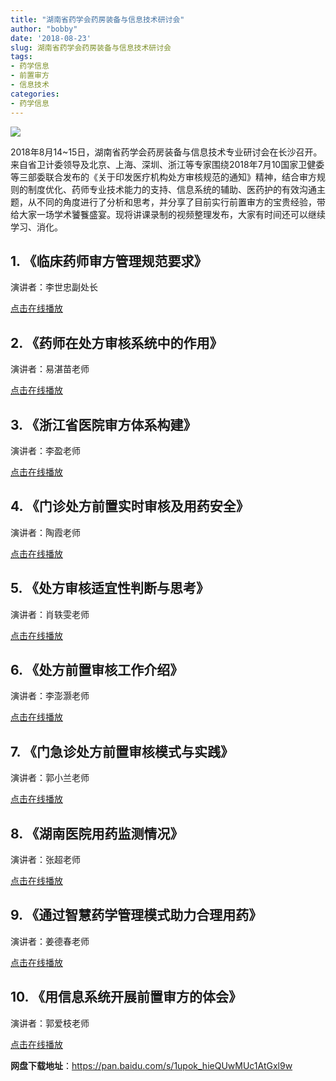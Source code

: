 ```yaml
---
title: "湖南省药学会药房装备与信息技术研讨会"
author: "bobby"
date: '2018-08-23'
slug: 湖南省药学会药房装备与信息技术研讨会
tags:
- 药学信息
- 前置审方
- 信息技术
categories: 
- 药学信息
---
```

![](https://ws1.sinaimg.cn/large/8f5e6680gy1fujxabst5nj20hs0a00y9.jpg)

2018年8月14~15日，湖南省药学会药房装备与信息技术专业研讨会在长沙召开。来自省卫计委领导及北京、上海、深圳、浙江等专家围绕2018年7月10国家卫健委等三部委联合发布的《关于印发医疗机构处方审核规范的通知》精神，结合审方规则的制度优化、药师专业技术能力的支持、信息系统的辅助、医药护的有效沟通主题，从不同的角度进行了分析和思考，并分享了目前实行前置审方的宝贵经验，带给大家一场学术饕餮盛宴。现将讲课录制的视频整理发布，大家有时间还可以继续学习、消化。


## 1. 《临床药师审方管理规范要求》
演讲者：李世忠副处长

[点击在线播放](http://v.youku.com/v_show/id_XMzc5NDIyNDQ3Mg==.html?f=51872155&o=1)

## 2. 《药师在处方审核系统中的作用》
演讲者：易湛苗老师

[点击在线播放](http://v.youku.com/v_show/id_XMzc5NDIyNjAzMg==.html?f=51872155&o=1)

## 3. 《浙江省医院审方体系构建》
演讲者：李盈老师

[点击在线播放](http://v.youku.com/v_show/id_XMzc5NDIxMTkwMA==.html?f=51872155&o=1)

## 4. 《门诊处方前置实时审核及用药安全》
演讲者：陶霞老师

[点击在线播放](http://v.youku.com/v_show/id_XMzc5NDIyNTU4MA==.html?f=51872155&o=1)

## 5. 《处方审核适宜性判断与思考》
演讲者：肖轶雯老师

[点击在线播放](http://v.youku.com/v_show/id_XMzc5NDIyMzE2MA==.html?f=51872155&o=1)

## 6. 《处方前置审核工作介绍》
演讲者：李澎灏老师

[点击在线播放](http://v.youku.com/v_show/id_XMzc5NDIyMzE2OA==.html?f=51872155&o=1)

## 7. 《门急诊处方前置审核模式与实践》
演讲者：郭小兰老师

[点击在线播放](http://v.youku.com/v_show/id_XMzc5NDIyNTA5Ng==.html?f=51872155&o=1)

## 8. 《湖南医院用药监测情况》
演讲者：张超老师

[点击在线播放](http://v.youku.com/v_show/id_XMzc5NDIyMzEzNg==.html?f=51872155&o=1)

## 9. 《通过智慧药学管理模式助力合理用药》
演讲者：姜德春老师

[点击在线播放](http://v.youku.com/v_show/id_XMzc5NDIyNjEwNA==.html?f=51872155&o=1)

## 10. 《用信息系统开展前置审方的体会》
演讲者：郭爱枝老师

[点击在线播放](http://v.youku.com/v_show/id_XMzc5NDIxNDM0OA==.html?f=51872155&o=1)


**网盘下载地址**：https://pan.baidu.com/s/1upok_hieQUwMUc1AtGxl9w
